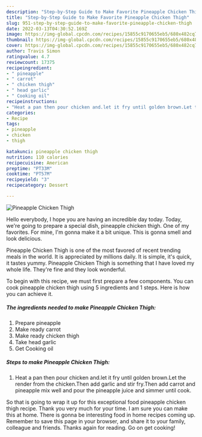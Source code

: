 ```yaml
---
description: "Step-by-Step Guide to Make Favorite Pineapple Chicken Thigh"
title: "Step-by-Step Guide to Make Favorite Pineapple Chicken Thigh"
slug: 951-step-by-step-guide-to-make-favorite-pineapple-chicken-thigh
date: 2022-03-13T04:30:52.169Z
image: https://img-global.cpcdn.com/recipes/15855c9170655eb5/680x482cq70/pineapple-chicken-thigh-recipe-main-photo.jpg
thumbnail: https://img-global.cpcdn.com/recipes/15855c9170655eb5/680x482cq70/pineapple-chicken-thigh-recipe-main-photo.jpg
cover: https://img-global.cpcdn.com/recipes/15855c9170655eb5/680x482cq70/pineapple-chicken-thigh-recipe-main-photo.jpg
author: Travis Simon
ratingvalue: 4.7
reviewcount: 17375
recipeingredient:
- " pineapple"
- " carrot"
- " chicken thigh"
- " head garlic"
- " Cooking oil"
recipeinstructions:
- "Heat a pan then pour chicken and.let it fry until golden brown.Let the render from the chicken.Then add garlic and stir fry.Then add carrot and pineapple mix well and pour the pineapple juice and simmer until cook."
categories:
- Recipe
tags:
- pineapple
- chicken
- thigh

katakunci: pineapple chicken thigh 
nutrition: 110 calories
recipecuisine: American
preptime: "PT33M"
cooktime: "PT57M"
recipeyield: "3"
recipecategory: Dessert

---
```



![Pineapple Chicken Thigh](https://img-global.cpcdn.com/recipes/15855c9170655eb5/680x482cq70/pineapple-chicken-thigh-recipe-main-photo.jpg)

Hello everybody, I hope you are having an incredible day today. Today, we're going to prepare a special dish, pineapple chicken thigh. One of my favorites. For mine, I'm gonna make it a bit unique. This is gonna smell and look delicious.

Pineapple Chicken Thigh is one of the most favored of recent trending meals in the world. It is appreciated by millions daily. It is simple, it's quick, it tastes yummy. Pineapple Chicken Thigh is something that I have loved my whole life. They're fine and they look wonderful.




To begin with this recipe, we must first prepare a few components. You can cook pineapple chicken thigh using 5 ingredients and 1 steps. Here is how you can achieve it.

<!--inarticleads1-->

##### The ingredients needed to make Pineapple Chicken Thigh:

1. Prepare  pineapple
1. Make ready  carrot
1. Make ready  chicken thigh
1. Take  head garlic
1. Get  Cooking oil




<!--inarticleads2-->

##### Steps to make Pineapple Chicken Thigh:

1. Heat a pan then pour chicken and.let it fry until golden brown.Let the render from the chicken.Then add garlic and stir fry.Then add carrot and pineapple mix well and pour the pineapple juice and simmer until cook.




So that is going to wrap it up for this exceptional food pineapple chicken thigh recipe. Thank you very much for your time. I am sure you can make this at home. There is gonna be interesting food in home recipes coming up. Remember to save this page in your browser, and share it to your family, colleague and friends. Thanks again for reading. Go on get cooking!
